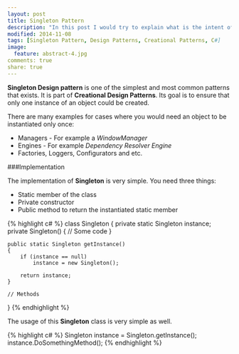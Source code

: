 ```yaml
---
layout: post
title: Singleton Pattern
description: "In this post I would try to explain what is the intent of Singleton Pattern and illustrate his usage with examples and implementation."
modified: 2014-11-08
tags: [Singleton Pattern, Design Patterns, Creational Patterns, C#]
image:
  feature: abstract-4.jpg
comments: true
share: true
---
```


**Singleton Design pattern** is one of the simplest and most common patterns that exists. It is part of **Creational Design Patterns**. Its goal is to ensure that only one instance of an object could be created. 

There are many examples for cases where you would need an object to be instantiated only once:

* Managers - For example a *WindowManager*
* Engines - For example *Dependency Resolver Engine*
* Factories, Loggers, Configurators and etc.

###Implementation

The implementation of **Singleton** is very simple. You need three things:

* Static member of the class
* Private constructor
* Public method to return the instantiated static member

{% highlight c# %}
class Singleton
{
	private static Singleton instance;
	private Singleton()
	{
		// Some code
	}

	public static Singleton getInstance()
	{
		if (instance == null)
			instance = new Singleton();

		return instance;
	}
	
	// Methods
}
{% endhighlight %}

The usage of this **Singleton** class is very simple as well.

{% highlight c# %}
Singleton instance = Singleton.getInstance();
instance.DoSomethingMethod();
{% endhighlight %}